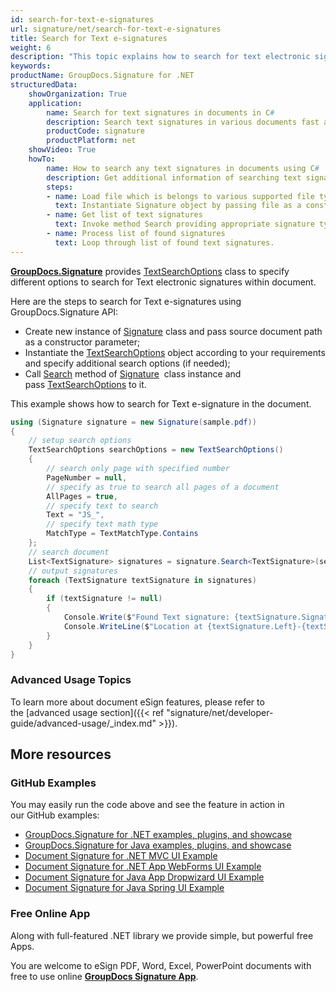 ```yaml
---
id: search-for-text-e-signatures
url: signature/net/search-for-text-e-signatures
title: Search for Text e-signatures
weight: 6
description: "This topic explains how to search for text electronic signatures within the document pages by GroupDocs.Signature API."
keywords: 
productName: GroupDocs.Signature for .NET
structuredData:
    showOrganization: True
    application:    
        name: Search for text signatures in documents in C#    
        description: Search text signatures in various documents fast and easily with C# language and GroupDocs.Signature for .NET APIs
        productCode: signature
        productPlatform: net 
    showVideo: True
    howTo:
        name: How to search any text signatures in documents using C# 
        description: Get additional information of searching text signatures in documents with C#
        steps:
        - name: Load file which is belongs to various supported file types.
          text: Instantiate Signature object by passing file as a constructor parameter. You may provide either file path or file stream. 
        - name: Get list of text signatures 
          text: Invoke method Search providing appropriate signature type.
        - name: Process list of found signatures
          text: Loop through list of found text signatures.
---
```

[**GroupDocs.Signature**](https://products.groupdocs.com/signature/net) provides [TextSearchOptions](https://apireference.groupdocs.com/net/signature/groupdocs.signature.options/textsearchoptions) class to specify different options to search for Text electronic signatures within document.

Here are the steps to search for Text e-signatures using GroupDocs.Signature API:

* Create new instance of [Signature](https://apireference.groupdocs.com/net/signature/groupdocs.signature/signature) class and pass source document path as a constructor parameter;
* Instantiate the [TextSearchOptions](https://apireference.groupdocs.com/net/signature/groupdocs.signature.options/textsearchoptions) object according to your requirements and specify additional search options (if needed);  
* Call [Search](https://apireference.groupdocs.com/net/signature/groupdocs.signature/signature/methods/search/_1) method of [Signature](https://apireference.groupdocs.com/net/signature/groupdocs.signature/signature)  class instance and pass [TextSearchOptions](https://apireference.groupdocs.com/net/signature/groupdocs.signature.options/textsearchoptions) to it.

This example shows how to search for Text e-signature in the document.

```csharp
using (Signature signature = new Signature(sample.pdf))
{
    // setup search options
    TextSearchOptions searchOptions = new TextSearchOptions()
    {
        // search only page with specified number
        PageNumber = null,
        // specify as true to search all pages of a document
        AllPages = true,
        // specify text to search
        Text = "JS_",
        // specify text math type
        MatchType = TextMatchType.Contains
    };
    // search document
    List<TextSignature> signatures = signature.Search<TextSignature>(searchOptions);
    // output signatures
    foreach (TextSignature textSignature in signatures)
    {
        if (textSignature != null)
        {
            Console.Write($"Found Text signature: {textSignature.SignatureImplementation} with text {textSignature.Text}.");
            Console.WriteLine($"Location at {textSignature.Left}-{textSignature.Top}. Size is {textSignature.Width}x{textSignature.Height}.");
        }
    }
}
```

### Advanced Usage Topics

To learn more about document eSign features, please refer to the [advanced usage section]({{< ref "signature/net/developer-guide/advanced-usage/_index.md" >}}).

## More resources

### GitHub Examples

You may easily run the code above and see the feature in action in our GitHub examples:

* [GroupDocs.Signature for .NET examples, plugins, and showcase](https://github.com/groupdocs-signature/GroupDocs.Signature-for-.NET)
* [GroupDocs.Signature for Java examples, plugins, and showcase](https://github.com/groupdocs-signature/GroupDocs.Signature-for-Java)
* [Document Signature for .NET MVC UI Example](https://github.com/groupdocs-signature/GroupDocs.Signature-for-.NET-MVC)
* [Document Signature for .NET App WebForms UI Example](https://github.com/groupdocs-signature/GroupDocs.Signature-for-.NET-WebForms)
* [Document Signature for Java App Dropwizard UI Example](https://github.com/groupdocs-signature/GroupDocs.Signature-for-Java-Dropwizard)
* [Document Signature for Java Spring UI Example](https://github.com/groupdocs-signature/GroupDocs.Signature-for-Java-Spring)

### Free Online App

Along with full-featured .NET library we provide simple, but powerful free Apps.

You are welcome to eSign PDF, Word, Excel, PowerPoint documents with free to use online **[GroupDocs Signature App](https://products.groupdocs.app/signature)**.
